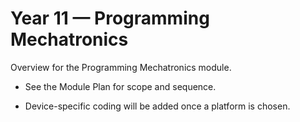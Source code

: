 # Year 11 — Programming Mechatronics

Overview for the Programming Mechatronics module.

- See the Module Plan for scope and sequence.

- Device-specific coding will be added once a platform is chosen.
